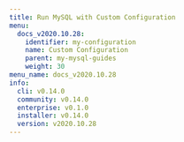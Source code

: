 ```yaml
---
title: Run MySQL with Custom Configuration
menu:
  docs_v2020.10.28:
    identifier: my-configuration
    name: Custom Configuration
    parent: my-mysql-guides
    weight: 30
menu_name: docs_v2020.10.28
info:
  cli: v0.14.0
  community: v0.14.0
  enterprise: v0.1.0
  installer: v0.14.0
  version: v2020.10.28
---
```


